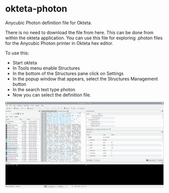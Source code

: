 # okteta-photon
Anycubic Photon definition file for Okteta.

There is no need to download the file from here. This can be done from within the okteta application.
You can use this file for exploring .photon files for the Anycubic Photon printer in Okteta hex editor.

To use this:
- Start okteta
- In Tools menu enable Structures
- In the bottom of the Structures pane click on Settings
- In the popup window that appears, select the Structures Management button
- In the search text type photon
- Now you can select the definition file.

![Screenshot](OktetaScreenShot.png)
